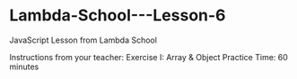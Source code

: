 # Lambda-School---Lesson-6
JavaScript Lesson from Lambda School

Instructions from your teacher:
Exercise I: Array & Object Practice
Time: 60 minutes
